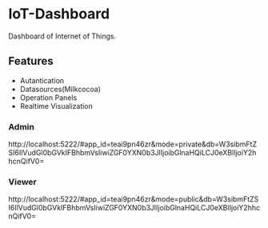 # IoT-Dashboard
Dashboard of Internet of Things.


## Features

- Autantication
- Datasources(Milkcocoa)
- Operation Panels
- Realtime Visualization


### Admin

http://localhost:5222/#app_id=teai9pn46zr&mode=private&db=W3sibmFtZSI6IlVudGl0bGVkIFBhbmVsIiwiZGF0YXN0b3JlIjoibGlnaHQiLCJ0eXBlIjoiY2hhcnQifV0=

### Viewer

http://localhost:5222/#app_id=teai9pn46zr&mode=public&db=W3sibmFtZSI6IlVudGl0bGVkIFBhbmVsIiwiZGF0YXN0b3JlIjoibGlnaHQiLCJ0eXBlIjoiY2hhcnQifV0=